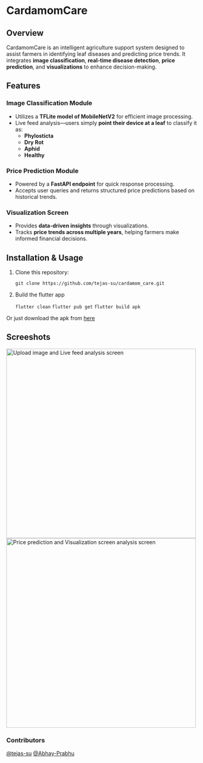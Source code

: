 # CardamomCare  

## Overview  
CardamomCare is an intelligent agriculture support system designed to assist farmers in identifying leaf diseases and predicting price trends. It integrates **image classification**, **real-time disease detection**, **price prediction**, and **visualizations** to enhance decision-making.

## Features  

### **Image Classification Module**  
- Utilizes a **TFLite model of MobileNetV2** for efficient image processing.  
- Live feed analysis—users simply **point their device at a leaf** to classify it as:  
  - **Phylosticta**  
  - **Dry Rot**  
  - **Aphid**  
  - **Healthy**  

### **Price Prediction Module**  
- Powered by a **FastAPI endpoint** for quick response processing.  
- Accepts user queries and returns structured price predictions based on historical trends.  

### **Visualization Screen**  
- Provides **data-driven insights** through visualizations.  
- Tracks **price trends across multiple years**, helping farmers make informed financial decisions.  

## Installation & Usage  
1. Clone this repository:  
   
   ``` git clone https://github.com/tejas-su/cardamom_care.git ```

2. Build the flutter app

    ``` flutter clean ```
    ``` flutter pub get ```
    ``` flutter build apk ```

Or just download the apk from [here](https://github.com/tejas-su/cardamom_care/releases/download/Release/app-release.apk)


## Screeshots
<img src="assets/images/merged.png" alt="Upload image and Live feed analysis screen" width="500"/> <img src="assets/images/merged_2.png" alt="Price prediction and Visualization screen analysis screen" width="500"/>

### Contributors

[@tejas-su](github.com/tejas-su)    [@Abhay-Prabhu](github.com/Abhay-Prabhu)
